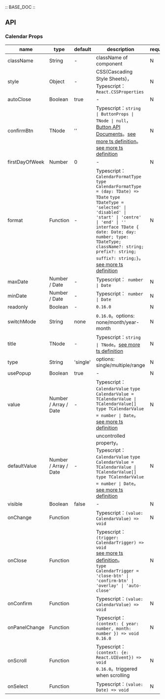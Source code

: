 :: BASE_DOC ::

## API

### Calendar Props

name | type | default | description | required
-- | -- | -- | -- | --
className | String | - | className of component | N
style | Object | - | CSS(Cascading Style Sheets)，Typescript：`React.CSSProperties` | N
autoClose | Boolean | true | \- | N
confirmBtn | TNode | '' | Typescript：`string \| ButtonProps \| TNode \| null`，[Button API Documents](./button?tab=api)。[see more ts definition](https://github.com/Tencent/tdesign-mobile-react/blob/develop/src/common.ts)。[see more ts definition](https://github.com/Tencent/tdesign-mobile-react/tree/develop/src/calendar/type.ts) | N
firstDayOfWeek | Number | 0 | \- | N
format | Function | - | Typescript：`CalendarFormatType ` `type CalendarFormatType = (day: TDate) => TDate` `type TDateType = 'selected' \| 'disabled' \| 'start' \| 'centre' \| 'end' \| ''` `interface TDate { date: Date; day: number; type: TDateType; className?: string; prefix?: string; suffix?: string;}`。[see more ts definition](https://github.com/Tencent/tdesign-mobile-react/tree/develop/src/calendar/type.ts) | N
maxDate | Number / Date | - | Typescript：` number \| Date` | N
minDate | Number / Date | - | Typescript：` number \| Date` | N
readonly | Boolean | - | `0.16.0` | N
switchMode | String | none | `0.16.0`。options: none/month/year-month | N
title | TNode | - | Typescript：`string \| TNode`。[see more ts definition](https://github.com/Tencent/tdesign-mobile-react/blob/develop/src/common.ts) | N
type | String | 'single' | options: single/multiple/range | N
usePopup | Boolean | true | \- | N
value | Number / Array / Date | - | Typescript：`CalendarValue` `type CalendarValue = TCalendarValue \| TCalendarValue[]` `type TCalendarValue = number \| Date`。[see more ts definition](https://github.com/Tencent/tdesign-mobile-react/tree/develop/src/calendar/type.ts) | N
defaultValue | Number / Array / Date | - | uncontrolled property。Typescript：`CalendarValue` `type CalendarValue = TCalendarValue \| TCalendarValue[]` `type TCalendarValue = number \| Date`。[see more ts definition](https://github.com/Tencent/tdesign-mobile-react/tree/develop/src/calendar/type.ts) | N
visible | Boolean | false | \- | N
onChange | Function |  | Typescript：`(value: CalendarValue) => void`<br/> | N
onClose | Function |  | Typescript：`(trigger: CalendarTrigger) => void`<br/>[see more ts definition](https://github.com/Tencent/tdesign-mobile-react/tree/develop/src/calendar/type.ts)。<br/>`type CalendarTrigger = 'close-btn' \| 'confirm-btn' \| 'overlay' \| 'auto-close'`<br/> | N
onConfirm | Function |  | Typescript：`(value: CalendarValue) => void`<br/> | N
onPanelChange | Function |  | Typescript：`(context: { year: number, month: number }) => void`<br/>`0.16.0` | N
onScroll | Function |  | Typescript：`(context: {e: React.UIEvent}) => void`<br/>`0.16.0`。triggered when scrolling | N
onSelect | Function |  | Typescript：`(value: Date) => void`<br/> | N
